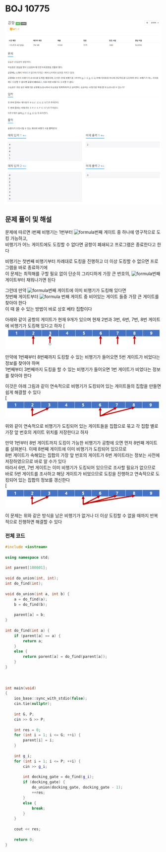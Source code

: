 # BOJ 10775


[![문제 이미지](https://github.com/PNU-PULSE/2021-Fall/blob/main/Disjoint_set&Union_Find/BOJ_10775/1.png)](https://www.acmicpc.net/problem/10775)

## 문제 풀이 및 해설 

문제에 따르면 i번째 비행기는 1번부터 ![formula](https://render.githubusercontent.com/render/math?math=g_i)번째 게이트 중 하나에 영구적으로 도킹 가능하고, <br>
비행기가 어느 게이트에도 도킹할 수 없다면 공항이 폐쇄되고 프로그램은 종료한다고 한다 <br>

비행기는 첫번째 비행기부터 차례대로 도킹을 진행하고 더 이상 도킹할 수 없으면 프로그램을 바로 종료하기에 <br>
이 문제는 최적해를 구할 필요 없이 단순히 그리디하게 가장 큰 번호의, ![formula](https://render.githubusercontent.com/render/math?math=g_i)번째 게이트부터 채워나가면 된다 <br>

그런데 만약 ![formula](https://render.githubusercontent.com/render/math?math=g_i)번째 게이트에 이미 비행기가 도킹해 있다면 <br>
첫번째 게이트부터 ![formula](https://render.githubusercontent.com/render/math?math=g_i) 번째 게이트 중 비어있는 게이트 들중 가장 큰 게이트를 찾아야 한다<br> 
이 때 쓸 수 있는 방법이 바로 상호 베타 집합이다 <br>

아래와 같이 공항의 게이트가 현재 9개가 있으며 현재 2번과 3번, 6번, 7번, 8번 게이트에 비행기가 도킹해 있다고 하자
[![2.png](https://github.com/PNU-PULSE/2021-Fall/blob/main/Disjoint_set&Union_Find/BOJ_10775/2.png)

만약에 1번째부터 8번째까지 도킹할 수 있는 비행기가 들어오면 5번 게이트가 비었다는 정보를 찾아야 하며 <br>
1번째부터 3번째까지 도킹을 할 수 있는 비행기가 들어오면 1번 게이트가 비었다는 정보를 찾아야 한다 <br>

이것은 아래 그림과 같이 연속적으로 비행기가 도킹되어 있는 게이트들의 집합을 만들면 쉽게 해결할 수 있다 <br>
[![3.png](https://github.com/PNU-PULSE/2021-Fall/blob/main/Disjoint_set&Union_Find/BOJ_10775/3.png)

위와 같이 연속적으로 비행기가 도킹되어 있는 게이트들을 집합으로 묶고 각 집합 별로 가장 앞 번호의 게이트 위치를 저장한다고 하자 <br>

만약 1번부터 8번 게이트까지 도킹이 가능한 비행기가 공항에 오면 먼저 8번째 게이트를 살펴본다. 이때 8번째 게이트에 이미 비행기가 도킹되어 있으므로 <br>
8번 게이트가 속해있는 집합의 가장 앞 번호의 게이트가 6번 게이트라는 정보는 사전에 저장하였으므로 바로 알 수가 있다 <br>
따라서 6번, 7번 게이트는 이미 비행기가 도킹되어 있으므로 조사할 필요가 없으므로 <br>
바로 5번 게이트를 조사하고 해당 게이트가 비었으므로 도킹을 진행하고 연속적으로 도킹되어 있는 집합의 정보를 갱신한다 <br>
[![4.png](https://github.com/PNU-PULSE/2021-Fall/blob/main/Disjoint_set&Union_Find/BOJ_10775/4.png)

이 문제는 위와 같은 방식을 남은 비행기가 없거나 더 이상 도킹할 수 없을 때까지 반복적으로 진행하면 해결할 수 있다




### 전체 코드

```C++
#include <iostream>

using namespace std;

int parent[100001];

void do_union(int, int);
int do_find(int);

void do_union(int a, int b) {
	a = do_find(a);
	b = do_find(b);

	parent[a] = b;
}

int do_find(int a) {
	if (parent[a] == a) {
		return a;
	}
	else {
		return parent[a] = do_find(parent[a]);
	}
}
	


int main(void)
{
	ios_base::sync_with_stdio(false);
	cin.tie(nullptr);

	int G, P;
	cin >> G >> P;

	int res = 0;
	for (int i = 1; i <= G; ++i) {
		parent[i] = i;
	}

	int g_i;
	for (int i = 1; i <= P; ++i) {
		cin >> g_i;

		int docking_gate = do_find(g_i);
		if (docking_gate) {
			do_union(docking_gate, docking_gate - 1);
			++res;
		}
		else {
			break;
		}
	}

	cout << res;

	return 0;
}
```



